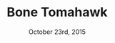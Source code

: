 ---
layout: post
title: "Bone Tomahawk"
id: 294963
date: October 23rd, 2015
score: 5
category: 
- movie
- Horror
- Western
- Adventure
- Drama
actors: 
- Kurt Russell
- Richard Jenkins
- Matthew Fox
actorsImages: 
- http://image.tmdb.org/t/p/w300/r3oJkdyBOs3ZWmamgNQzcvDGaxc.jpg
- http://image.tmdb.org/t/p/w300/iz61iPIgNUp0yk48bRNjEJ5GHO4.jpg
- http://image.tmdb.org/t/p/w300/3ekwKFkA3Wb3mHJ4L484z5yv2p8.jpg
overview: Four men set out in the Wild West to rescue a group of captives from cannibalistic cave dwellers.
poster: http://image.tmdb.org/t/p/w500/8A51Ur47D0CNJhmvQlbif0vzyqZ.jpg
backdrop: http://image.tmdb.org/t/p/original/vhaTciw8ApXd5Ie1srwPbsU33dW.jpg
---